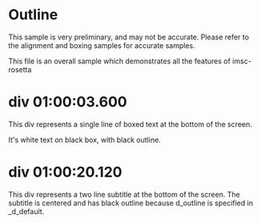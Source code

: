 # Outline

This sample is very preliminary, and may not be accurate.  Please refer to the alignment and boxing samples for accurate samples.

This file is an overall sample which demonstrates all the features of imsc-rosetta

# div 01:00:03.600

This div represents a single line of boxed text at the bottom of the screen.

It's white text on black box, with black outline.

# div 01:00:20.120

This div represents a two line subtitle at the bottom of the screen.  The subtitle is centered and has black outline because d_outline is specified in _d_default.
